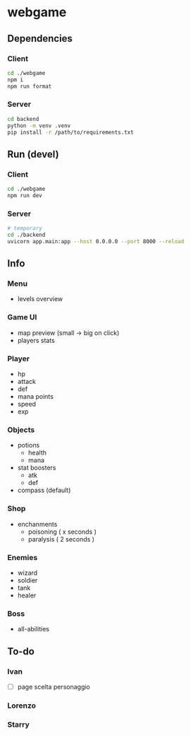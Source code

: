 # webgame

## Dependencies

### Client

```sh
cd ./webgame
npm i
npm run format
```

### Server

```sh
cd backend
python -m venv .venv
pip install -r /path/to/requirements.txt
```

## Run (devel)

### Client

```sh
cd ./webgame
npm run dev
```

### Server

```sh
# temporary
cd ./backend
uvicorn app.main:app --host 0.0.0.0 --port 8000 --reload
```

## Info

### Menu

- levels overview

### Game UI

- map preview (small -> big on click)
- players stats

### Player

- hp
- attack
- def
- mana points
- speed
- exp
  
### Objects

- potions
  - health
  - mana
- stat boosters
  - atk
  - def
- compass (default)

### Shop

- enchanments
  - poisoning ( x seconds )
  - paralysis ( 2 seconds )

### Enemies

- wizard
- soldier
- tank
- healer

### Boss

- all-abilities

## To-do

### Ivan

- [ ] page scelta personaggio 

### Lorenzo

### Starry
